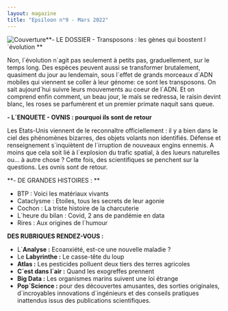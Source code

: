 ```yaml
---
layout: magazine
title: "Epsiloon n°9 - Mars 2022"
---
```

![Couverture](/img/epsiloon-9.jpg)**- LE DOSSIER - Transposons : les gènes qui boostent l´évolution ** 

Non, l´évolution n´agit pas seulement à petits pas, graduellement, sur le temps long. Des espèces peuvent aussi se transformer brutalement, quasiment du jour au lendemain, sous l´effet de grands morceaux d´ADN mobiles qui viennent se coller à leur génome: ce sont les transposons. On sait aujourd´hui suivre leurs mouvements au coeur de l´ADN. Et on comprend enfin comment, un beau jour, le maïs se redressa, le raisin devint blanc, les roses se parfumèrent et un premier primate naquit sans queue. 

**- L´ENQUETE - OVNIS : pourquoi ils sont de retour** 

Les Etats-Unis viennent de le reconnaître officiellement : il y a bien dans le ciel des phénomènes bizarres, des objets volants non identifiés. Défense et renseignement s´inquiètent de l´irruption de nouveaux engins ennemis. A moins que cela soit lié à l´explosion du trafic spatial, à des lueurs naturelles ou... à autre chose ? Cette fois, des scientifiques se penchent sur la questions. Les ovnis sont de retour. 

**- DE GRANDES HISTOIRES : ** 

* BTP : Voici les matériaux vivants   
* Cataclysme : Etoiles, tous les secrets de leur agonie  
* Cochon : La triste histoire de la charcuterie  
* L´heure du bilan : Covid, 2 ans de pandémie en data  
* Rires : Aux origines de l´humour  


**DES RUBRIQUES RENDEZ-VOUS :** 

* L´**Analyse :**  Ecoanxiété, est-ce une nouvelle maladie ?  
* Le **Labyrinthe :**  Le casse-tête du loup  
* **Atlas :**  Les pesticides polluent deux tiers des terres agricoles  
* **C´est dans l´air :**  Quand les exogreffes prennent  
* **Big Data :**  Les organismes marins suivent une loi étrange  
* **Pop´Science :**  pour des découvertes amusantes, des sorties originales, d´incroyables innovations d´ingénieurs et des conseils pratiques inattendus issus des publications scientifiques. 